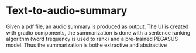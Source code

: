 # Text-to-audio-summary
Given a pdf file, an audio summary is produced as output. The UI is created with gradio components, 
the summarization is done with a sentence ranking algorithm (word frequency is used to rank) and a pre-trained PEGASUS model.
Thus the summarization is bothe extractive and abstractive
